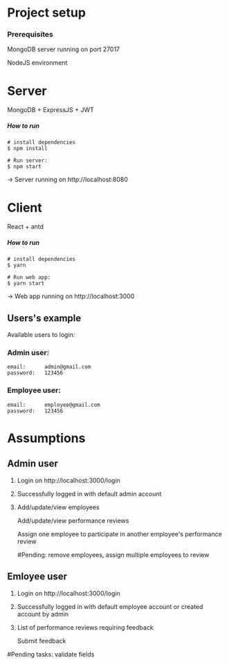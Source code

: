 # Project setup

### Prerequisites

MongoDB server running on port 27017

NodeJS environment

# Server

MongoDB + ExpressJS + JWT

##### How to run

```
# install dependencies
$ npm install

# Run server:
$ npm start
```

-> Server running on http://localhost:8080

# Client

React + antd

##### How to run

```
# install dependencies
$ yarn

# Run web app:
$ yarn start
```

-> Web app running on http://localhost:3000

## Users's example

Available users to login:

### Admin user:

```
email:      admin@gmail.com
password:   123456
```

### Employee user:

```
email:      employee@gmail.com
password:   123456
```

# Assumptions

## Admin user

1. Login on http://localhost:3000/login
2. Successfully logged in with default admin account
3. Add/update/view employees

   Add/update/view performance reviews

   Assign one employee to participate in another employee's performance review

   #Pending: remove employees, assign multiple employees to review

## Emloyee user

1. Login on http://localhost:3000/login
2. Successfully logged in with default employee account or created account by admin
3. List of performance reviews requiring feedback

   Submit feedback

#Pending tasks: validate fields
